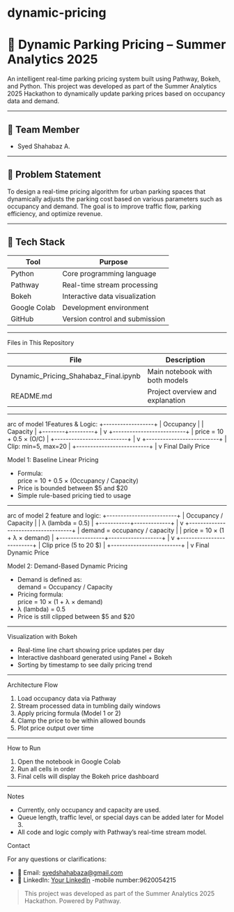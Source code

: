 # dynamic-pricing
# 🚗 Dynamic Parking Pricing – Summer Analytics 2025

An intelligent real-time parking pricing system built using Pathway, Bokeh, and Python. This project was developed as part of the Summer Analytics 2025 Hackathon to dynamically update parking prices based on occupancy data and demand.

---

## 👤 Team Member
- Syed Shahabaz A.

---

## 📌 Problem Statement

To design a real-time pricing algorithm for urban parking spaces that dynamically adjusts the parking cost based on various parameters such as occupancy and demand. The goal is to improve traffic flow, parking efficiency, and optimize revenue.

---

## 🧰 Tech Stack

| Tool        | Purpose                        |
|-------------|---------------------------------|
| Python      | Core programming language       |
| Pathway     | Real-time stream processing     |
| Bokeh       | Interactive data visualization  |
| Google Colab| Development environment         |
| GitHub      | Version control and submission  |

---

Files in This Repository

| File                                     | Description                          |
|------------------------------------------|--------------------------------------|
| Dynamic_Pricing_Shahabaz_Final.ipynb   | Main notebook with both models       |
| README.md                              | Project overview and explanation     |

---


arc of model 1Features & Logic:
            +------------------+
            | Occupancy        |
            | Capacity         |
            +--------+---------+
                     |
                     v
        +--------------------------+
        | price = 10 + 0.5 × (O/C) |
        +--------------------------+
                     |
                     v
        +--------------------------+
        | Clip: min=5, max=20      |
        +--------------------------+
                     |
                     v
           Final Daily Price


Model 1: Baseline Linear Pricing
- Formula:  
  price = 10 + 0.5 × (Occupancy / Capacity)
- Price is bounded between $5 and $20
- Simple rule-based pricing tied to usage

---
arc of model 2 feature and logic:
         +-------------------------+
         | Occupancy / Capacity    |
         | λ (lambda = 0.5)        |
         +-----------+-------------+
                     |
                     v
     +------------------------------------+
     | demand = occupancy / capacity      |
     | price = 10 × (1 + λ × demand)      |
     +----------------+-------------------+
                      |
                      v
           +-------------------------+
           | Clip price (5 to 20 $)  |
           +-------------------------+
                      |
                      v
             Final Dynamic Price
             
Model 2: Demand-Based Dynamic Pricing
- Demand is defined as:  
  demand = Occupancy / Capacity
- Pricing formula:  
  price = 10 × (1 + λ × demand)
- λ (lambda) = 0.5
- Price is still clipped between $5 and $20

---

Visualization with Bokeh

- Real-time line chart showing price updates per day
- Interactive dashboard generated using Panel + Bokeh
- Sorting by timestamp to see daily pricing trend

---

Architecture Flow

1. Load occupancy data via Pathway
2. Stream processed data in tumbling daily windows
3. Apply pricing formula (Model 1 or 2)
4. Clamp the price to be within allowed bounds
5. Plot price output over time

---

How to Run

1. Open the notebook in Google Colab
2. Run all cells in order
3. Final cells will display the Bokeh price dashboard

---

Notes

- Currently, only occupancy and capacity are used.
- Queue length, traffic level, or special days can be added later for Model 3.
- All code and logic comply with Pathway’s real-time stream model.


Contact

For any questions or clarifications:
- 📧 Email: syedshahabaza@gmail.com
- 📱 LinkedIn: [Your LinkedIn](https://www.linkedin.com/in/syed-shahabaz-a-81663a270) 
-mobile number:9620054215

> This project was developed as part of the Summer Analytics 2025 Hackathon. Powered by Pathway.
